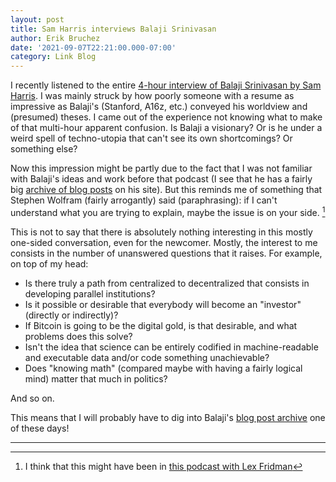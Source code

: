 ```yaml
---
layout: post
title: Sam Harris interviews Balaji Srinivasan
author: Erik Bruchez
date: '2021-09-07T22:21:00.000-07:00'
category: Link Blog
---
```


I recently listened to the entire [4-hour interview of Balaji Srinivasan by Sam Harris](https://samharris.org/podcasts/259-reckoning-come/). I was mainly struck by how poorly someone with a resume as impressive as Balaji's (Stanford, A16z, etc.) conveyed his worldview and (presumed) theses. I came out of the experience not knowing what to make of that multi-hour apparent confusion. Is Balaji a visionary? Or is he under a weird spell of techno-utopia that can't see its own shortcomings? Or something else?

Now this impression might be partly due to the fact that I was not familiar with Balaji's ideas and work before that podcast (I see that he has a fairly big [archive of blog posts](https://archive.balajis.com/) on his site). But this reminds me of something that Stephen Wolfram (fairly arrogantly) said (paraphrasing): if I can't understand what you are trying to explain, maybe the issue is on your side. [^wolfram]

This is not to say that there is absolutely nothing interesting in this mostly one-sided conversation, even for the newcomer. Mostly, the interest to me consists in the number of unanswered questions that it raises. For example, on top of my head:

- Is there truly a path from centralized to decentralized that consists in developing parallel institutions?
- Is it possible or desirable that everybody will become an "investor" (directly or indirectly)?
- If Bitcoin is going to be the digital gold, is that desirable, and what problems does this solve?
- Isn't the idea that science can be entirely codified in machine-readable and executable data and/or code something unachievable?
- Does "knowing math" (compared maybe with having a fairly logical mind) matter that much in politics?

And so on.

This means that I will probably have to dig into Balaji's [blog post archive](https://archive.balajis.com/) one of these days!

---

[^wolfram]: I think that this might have been in [this podcast with Lex Fridman](https://www.youtube.com/watch?v=-t1_ffaFXao)
